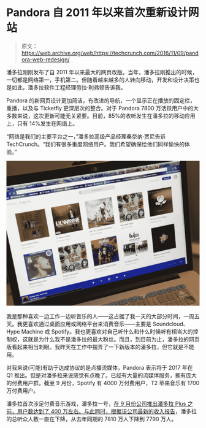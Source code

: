 # Pandora 自 2011 年以来首次重新设计网站 

> 原文：<https://web.archive.org/web/https://techcrunch.com/2016/11/09/pandora-web-redesign/>

潘多拉刚刚发布了自 2011 年以来最大的网页改版。当年，潘多拉刚推出的时候，一切都是网络第一，手机第二。但随着越来越多的人转向移动，开发和设计决策也是如此，潘多拉软件工程经理劳拉·利弗顿告诉我。

Pandora 的新网页设计更加简洁，有改进的导航，一个显示正在播放的固定栏，重播，以及与 Ticketfly 更深层次的整合。对于 Pandora 7800 万活跃用户中的大多数来说，这次更新可能无关紧要。目前，85%的收听发生在潘多拉的移动应用上，只有 14%发生在网络上。

“网络是我们的主要平台之一，”潘多拉高级产品经理桑奈纳·贾尼告诉 TechCrunch。“我们有很多重度网络用户。我们希望确保给他们同样愉快的体验。”

![pandora 2016](img/5596296143729d7a2c0e300f5b49a555.png)

我是那种喜欢一边工作一边听音乐的人——这占据了我一天的大部分时间，一周五天。我更喜欢通过桌面应用或网络平台来消费音乐——主要是 Soundcloud、Hype Machine 或 Spotify。我也更喜欢对自己听什么和什么时候听有相当大的控制权，这就是为什么我不是潘多拉的最大粉丝。而且，到目前为止，潘多拉的网页版看起来相当刺眼。我昨天在工作中摆弄了一下新版本的潘多拉，但它就是不能用。

对我来说(可能)有助于达成协议的是点播流媒体，Pandora 表示将于 2017 年在 Q1 推出。但是对潘多拉来说感觉有点晚了。已经有大量的流媒体服务，拥有庞大的付费用户群。截至 9 月份，Spotify 有 4000 万付费用户，T2 苹果音乐有 1700 万付费用户。

潘多拉首次涉足付费音乐游戏，潘多拉一号，[在 9 月份公司推出潘多拉 Plus 之前，用户数达到了 400 万左右。与此同时，根据该公司最新的收入报告](https://web.archive.org/web/20221208110149/https://beta.techcrunch.com/2016/10/12/ad-free-pandora-plus-launches-to-all-along-with-a-new-company-logo/)，潘多拉的总听众人数一直在下降，从去年同期的 7810 万人下降到 7790 万人。